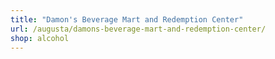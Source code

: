 ```yaml
---
title: "Damon's Beverage Mart and Redemption Center"
url: /augusta/damons-beverage-mart-and-redemption-center/
shop: alcohol
---
```

